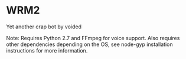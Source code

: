 # WRM2

Yet another crap bot by voided

Note: Requires Python 2.7 and FFmpeg for voice support.
Also requires other dependencies depending on the OS,
see node-gyp installation instructions for more
information.
